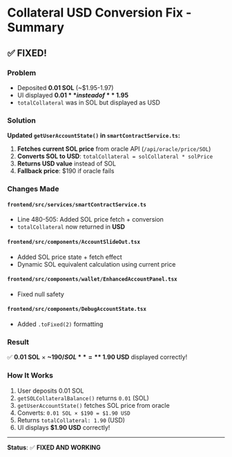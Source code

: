 # Collateral USD Conversion Fix - Summary

## ✅ **FIXED!**

### Problem
- Deposited **0.01 SOL** (~$1.95-1.97)
- UI displayed **$0.01** instead of **~$1.95**
- `totalCollateral` was in SOL but displayed as USD

### Solution
**Updated `getUserAccountState()` in `smartContractService.ts`:**

1. **Fetches current SOL price** from oracle API (`/api/oracle/price/SOL`)
2. **Converts SOL to USD**: `totalCollateral = solCollateral * solPrice`
3. **Returns USD value** instead of SOL
4. **Fallback price**: $190 if oracle fails

### Changes Made

#### `frontend/src/services/smartContractService.ts`
- Line 480-505: Added SOL price fetch + conversion
- `totalCollateral` now returned in **USD**

#### `frontend/src/components/AccountSlideOut.tsx`
- Added SOL price state + fetch effect
- Dynamic SOL equivalent calculation using current price

#### `frontend/src/components/wallet/EnhancedAccountPanel.tsx`
- Fixed null safety

#### `frontend/src/components/DebugAccountState.tsx`
- Added `.toFixed(2)` formatting

### Result
✅ **0.01 SOL** × **~$190/SOL** = **~$1.90 USD** displayed correctly!

### How It Works
1. User deposits 0.01 SOL
2. `getSOLCollateralBalance()` returns `0.01` (SOL)
3. `getUserAccountState()` fetches SOL price from oracle
4. Converts: `0.01 SOL × $190 = $1.90 USD`
5. Returns `totalCollateral: 1.90` (USD)
6. UI displays **$1.90 USD** correctly!

---

**Status**: ✅ **FIXED AND WORKING**

